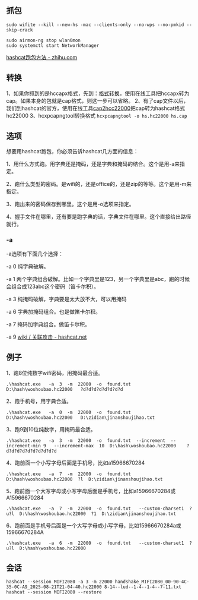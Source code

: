 ## 抓包
```
sudo wifite --kill --new-hs -mac --clients-only --no-wps --no-pmkid --skip-crack

sudo airmon-ng stop wlan0mon
sudo systemctl start NetworkManager
```


[hashcat跑包方法 - zhihu.com](https://zhuanlan.zhihu.com/p/682659342)


## 转换
1、如果你抓到的是hccapx格式，先到：[格式转换](https://www.nnnxxx.cn)，使用在线工具把hccapx转为cap。如果本身的包就是cap格式，则这一步可以省略。
2、有了cap文件以后，我们到hashcat的官方，使用在线工具[cap2hcc22000](https://hashcat.net/cap2hashcat/)把cap转为hashcat格式hc22000
3、hcxpcapngtool转换格式
  `hcxpcapngtool -o hs.hc22000 hs.cap`


## 选项
想要用hashcat跑包，你必须告诉hashcat几方面的信息：

1、用什么方式跑。用字典还是掩码，还是字典和掩码的结合。这个是用-a来指定。

2、跑什么类型的密码。是wifi的，还是office的，还是zip的等等。这个是用-m来指定。

3、跑出来的密码保存到哪里。这个是用-o选项来指定。

4、握手文件在哪里，还有要是跑字典的话，字典文件在哪里。这个直接给出路径就行。


### -a
-a选项有下面几个选择：

-a 0 纯字典破解。

-a 1 两个字典组合破解。比如一个字典里是123，另一个字典里是abc，跑的时候会组合成123abc这个密码（笛卡尔积）。

-a 3 纯掩码破解，字典要是太大放不大，可以用掩码

-a 6 字典加掩码组合。也是做笛卡尔积。

-a 7 掩码加字典组合。做笛卡尔积。

-a 9 [wiki / 关联攻击 - hashcat.net](https://hashcat.net/wiki/doku.php?id=association_attack)


## 例子
1、跑8位纯数字wifi密码，用掩码最合适。
```
.\hashcat.exe   -a  3  -m  22000  -o  found.txt    D:\hash\woshoubao.hc22000   ?d?d?d?d?d?d?d?d
```
2、跑手机号，用字典合适。
```
.\hashcat.exe   -a  0  -m  22000  -o  found.txt    D:\hash\woshoubao.hc22000   D:\zidian\jinanshoujihao.txt
```
3、跑9到10位纯数字，用掩码最合适。
```
.\hashcat.exe   -a  3  -m  22000  -o  found.txt  --increment  --increment-min 9   --increment-max  10  D:\hash\woshoubao.hc22000    ?d?d?d?d?d?d?d?d?d?d
```
4、跑前面一个小写字母后面是手机号，比如a15966670284
```
.\hashcat.exe   -a  7  -m  22000  -o  found.txt   D:\hash\woshoubao.hc22000  ?l  D:\zidian\jinanshoujihao.txt
```
5、跑前面一个大写字母或小写字母后面是手机号，比如a15966670284或A15966670284
```
.\hashcat.exe   -a  7  -m  22000  -o  found.txt   --custom-charset1  ?u?l  D:\hash\woshoubao.hc22000  ?1  D:\zidian\jinanshoujihao.txt
```
6、跑前面是手机号后面是一个大写字母或小写字母，比如15966670284a或15966670284A
```
.\hashcat.exe   -a  6  -m  22000  -o  found.txt   --custom-charset1  ?u?l  D:\hash\woshoubao.hc22000
```


## 会话
```
hashcat --session MIFI2080 -a 3 -m 22000 handshake_MIFI2080_00-90-4C-35-0C-A9_2025-08-21T21-04-40.hc22000 8-14--lud--1-4--1-4--7-11.txt
hashcat --session MIFI2080 --restore
```

